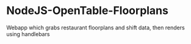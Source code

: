 # NodeJS-OpenTable-Floorplans
Webapp which grabs restaurant floorplans and shift data, then renders using handlebars 
